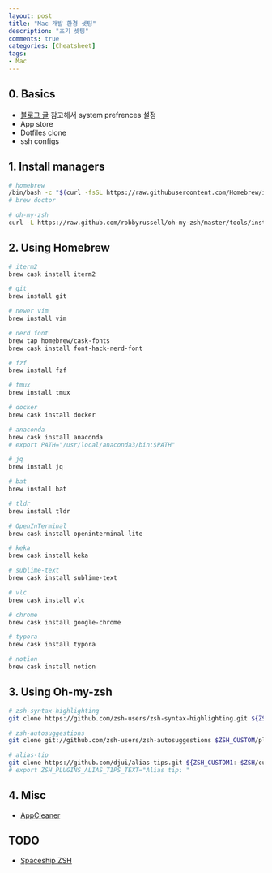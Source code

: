 ```yaml
---
layout: post
title: "Mac 개발 환경 셋팅"
description: "초기 셋팅"
comments: true
categories: [Cheatsheet]
tags:
- Mac
---
```


## 0. Basics

* [블로그 글](https://subicura.com/2017/11/22/mac-os-development-environment-setup.html) 참고해서 system prefrences 설정
* App store
* Dotfiles clone 
* ssh configs



## 1. Install managers

```bash
# homebrew
/bin/bash -c "$(curl -fsSL https://raw.githubusercontent.com/Homebrew/install/master/install.sh)"
# brew doctor

# oh-my-zsh
curl -L https://raw.github.com/robbyrussell/oh-my-zsh/master/tools/install.sh | sh
```



## 2. Using Homebrew

```bash
# iterm2
brew cask install iterm2

# git
brew install git

# newer vim
brew install vim

# nerd font
brew tap homebrew/cask-fonts
brew cask install font-hack-nerd-font

# fzf
brew install fzf

# tmux
brew install tmux

# docker
brew cask install docker

# anaconda
brew cask install anaconda
# export PATH="/usr/local/anaconda3/bin:$PATH"

# jq
brew install jq

# bat
brew install bat

# tldr
brew install tldr

# OpenInTerminal
brew cask install openinterminal-lite

# keka
brew cask install keka

# sublime-text
brew cask install sublime-text

# vlc
brew cask install vlc

# chrome
brew cask install google-chrome

# typora
brew cask install typora

# notion
brew cask install notion
```



## 3. Using Oh-my-zsh

```bash
# zsh-syntax-highlighting
git clone https://github.com/zsh-users/zsh-syntax-highlighting.git ${ZSH_CUSTOM:-~/.oh-my-zsh/custom}/plugins/zsh-syntax-highlighting

# zsh-autosuggestions
git clone git://github.com/zsh-users/zsh-autosuggestions $ZSH_CUSTOM/plugins/zsh-autosuggestions

# alias-tip
git clone https://github.com/djui/alias-tips.git ${ZSH_CUSTOM1:-$ZSH/custom}/plugins/alias-tips
# export ZSH_PLUGINS_ALIAS_TIPS_TEXT="Alias tip: "
```



## 4. Misc

* [AppCleaner](https://freemacsoft.net/appcleaner/)

## TODO

* [Spaceship ZSH](https://denysdovhan.com/spaceship-prompt/)